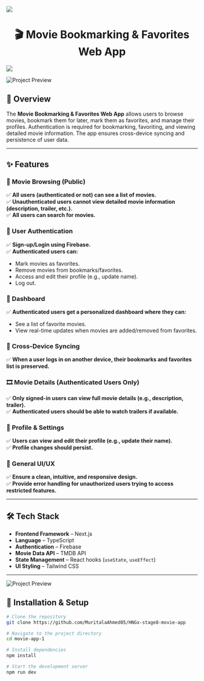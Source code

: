 <a><img src='https://i.imgur.com/LyHic3i.gif'/></a>
<h1 align="center">🎬 Movie Bookmarking & Favorites Web App  </h1>
<a><img src='https://i.imgur.com/LyHic3i.gif'/></a>

![Project Preview](https://i.ibb.co/Z6R03P7P/f066912f-6d91-4da4-bce3-c5f0edb888ba.png)  

## 🚀 Overview  
The **Movie Bookmarking & Favorites Web App** allows users to browse movies, bookmark them for later, mark them as favorites, and manage their profiles. Authentication is required for bookmarking, favoriting, and viewing detailed movie information. The app ensures cross-device syncing and persistence of user data.  

---

## ✨ Features  

### 🎥 Movie Browsing (Public)  
✅ **All users (authenticated or not) can see a list of movies.**  
✅ **Unauthenticated users cannot view detailed movie information (description, trailer, etc.).**  
✅ **All users can search for movies.**  

### 🔑 User Authentication  
✅ **Sign-up/Login using Firebase.**  
✅ **Authenticated users can:**  
   - Mark movies as favorites.  
   - Remove movies from bookmarks/favorites.  
   - Access and edit their profile (e.g., update name).  
   - Log out.  

### 📌 Dashboard  
✅ **Authenticated users get a personalized dashboard where they can:**  
   - See a list of favorite movies.  
   - View real-time updates when movies are added/removed from favorites.  

### 🔄 Cross-Device Syncing  
✅ **When a user logs in on another device, their bookmarks and favorites list is preserved.**  

### 🎞️ Movie Details (Authenticated Users Only)  
✅ **Only signed-in users can view full movie details (e.g., description, trailer).**  
✅ **Authenticated users should be able to watch trailers if available.**  

### 👤 Profile & Settings  
✅ **Users can view and edit their profile (e.g., update their name).**  
✅ **Profile changes should persist.**  

### 🎨 General UI/UX  
✅ **Ensure a clean, intuitive, and responsive design.**  
✅ **Provide error handling for unauthorized users trying to access restricted features.**  

---

## 🛠 Tech Stack  
- **Frontend Framework** – Next.js  
- **Language** – TypeScript  
- **Authentication** – Firebase
- **Movie Data API** – TMDB API  
- **State Management** – React hooks (`useState`, `useEffect`)  
- **UI Styling** – Tailwind CSS  

---
![Project Preview](https://i.ibb.co/9mMnBjHg/c406ca05-e138-4dde-96e6-57051b7466ec.png)  

## 🚀 Installation & Setup  
```sh
# Clone the repository
git clone https://github.com/MuritalaAhmed05/HNGx-stage8-movie-app

# Navigate to the project directory
cd movie-app-1

# Install dependencies
npm install

# Start the development server
npm run dev
